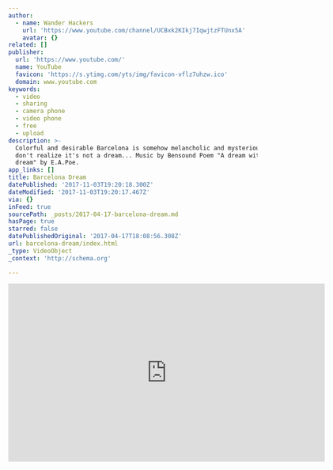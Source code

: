 ```yaml
---
author:
  - name: Wander Hackers
    url: 'https://www.youtube.com/channel/UCBxk2KIkj7IqwjtzFTUnx5A'
    avatar: {}
related: []
publisher:
  url: 'https://www.youtube.com/'
  name: YouTube
  favicon: 'https://s.ytimg.com/yts/img/favicon-vflz7uhzw.ico'
  domain: www.youtube.com
keywords:
  - video
  - sharing
  - camera phone
  - video phone
  - free
  - upload
description: >-
  Colorful and desirable Barcelona is somehow melancholic and mysterious. You
  don't realize it's not a dream... Music by Bensound Poem "A dream within a
  dream" by E.A.Poe.
app_links: []
title: Barcelona Dream
datePublished: '2017-11-03T19:20:18.300Z'
dateModified: '2017-11-03T19:20:17.467Z'
via: {}
inFeed: true
sourcePath: _posts/2017-04-17-barcelona-dream.md
hasPage: true
starred: false
datePublishedOriginal: '2017-04-17T18:08:56.308Z'
url: barcelona-dream/index.html
_type: VideoObject
_context: 'http://schema.org'

---
```

<iframe src="https://cdn.embedly.com/widgets/media.html?src=https%3A%2F%2Fwww.youtube.com%2Fembed%2FJ8dtdqVwbfE%3Fstart%3D4%26feature%3Doembed%26start%3D4&amp;url=http%3A%2F%2Fwww.youtube.com%2Fwatch%3Fv%3DJ8dtdqVwbfE&amp;image=https%3A%2F%2Fi.ytimg.com%2Fvi%2FJ8dtdqVwbfE%2Fhqdefault.jpg&amp;key=b7d04c9b404c499eba89ee7072e1c4f7&amp;type=text%2Fhtml&amp;schema=youtube" width="640" height="360" scrolling="no" frameborder="0" allowfullscreen="" style=""></iframe>